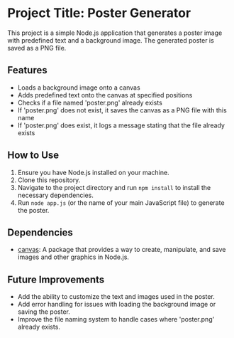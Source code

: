 # Project Title: Poster Generator

This project is a simple Node.js application that generates a poster image with predefined text and a background image. The generated poster is saved as a PNG file.

## Features

- Loads a background image onto a canvas
- Adds predefined text onto the canvas at specified positions
- Checks if a file named 'poster.png' already exists
- If 'poster.png' does not exist, it saves the canvas as a PNG file with this name
- If 'poster.png' does exist, it logs a message stating that the file already exists

## How to Use

1. Ensure you have Node.js installed on your machine.
2. Clone this repository.
3. Navigate to the project directory and run `npm install` to install the necessary dependencies.
4. Run `node app.js` (or the name of your main JavaScript file) to generate the poster.

## Dependencies

- [canvas](https://www.npmjs.com/package/canvas): A package that provides a way to create, manipulate, and save images and other graphics in Node.js.

## Future Improvements

- Add the ability to customize the text and images used in the poster.
- Add error handling for issues with loading the background image or saving the poster.
- Improve the file naming system to handle cases where 'poster.png' already exists.
